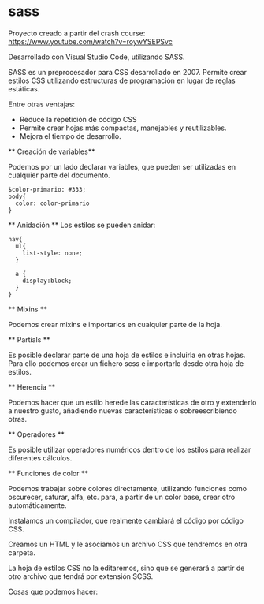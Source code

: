 # sass
Proyecto creado a partir del crash course: https://www.youtube.com/watch?v=roywYSEPSvc

Desarrollado con Visual Studio Code, utilizando SASS.

SASS es un preprocesador para CSS desarrollado en 2007. Permite crear estilos CSS 
utilizando estructuras de programación en lugar de reglas estáticas.

Entre otras ventajas:
* Reduce la repetición de código CSS
* Permite crear hojas más compactas, manejables y reutilizables.
* Mejora el tiempo de desarrollo.

** Creación de variables** 

Podemos por un lado declarar variables, que pueden ser utilizadas en cualquier parte del documento.
```
$color-primario: #333;
body{
  color: color-primario
}
```

** Anidación **
Los estilos se pueden anidar:
```
nav{
  ul{
    list-style: none;
  }
  
  a {
    display:block;
  }
}
```
** Mixins ** 

Podemos crear mixins e importarlos en cualquier parte de la hoja.

** Partials **

Es posible declarar parte de una hoja de estilos e incluirla en otras hojas.
Para ello podemos crear un fichero scss e importarlo desde otra hoja de estilos.

** Herencia **

Podemos hacer que un estilo herede las características de otro y extenderlo a nuestro gusto,
añadiendo nuevas características o sobreescribiendo otras.

** Operadores **

Es posible utilizar operadores numéricos dentro de los estilos para realizar diferentes cálculos.

** Funciones de color **

Podemos trabajar sobre colores directamente, utilizando funciones como oscurecer, saturar, alfa, etc.
para, a partir de un color base, crear otro automáticamente.

Instalamos un compilador, que realmente cambiará el código por código CSS. 

Creamos un HTML y le asociamos un archivo CSS que tendremos en otra carpeta.

La hoja de estilos CSS no la editaremos, sino que se generará a partir de otro archivo que tendrá por extensión SCSS.

Cosas que podemos hacer:




